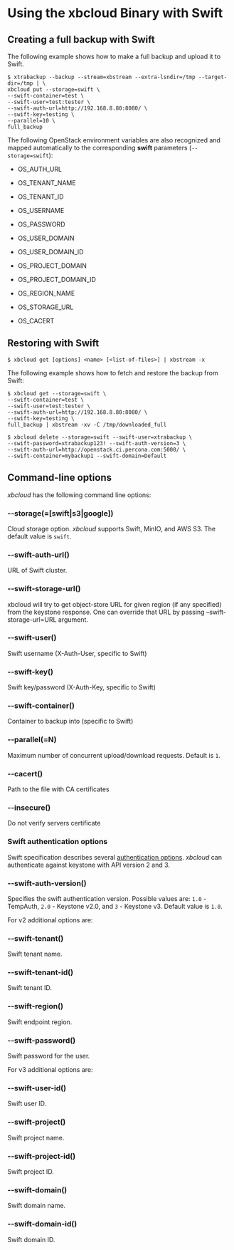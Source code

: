 # Using the xbcloud Binary with Swift

## Creating a full backup with Swift

The following example shows how to make a full backup and upload it to Swift.

```
$ xtrabackup --backup --stream=xbstream --extra-lsndir=/tmp --target-dir=/tmp | \
xbcloud put --storage=swift \
--swift-container=test \
--swift-user=test:tester \
--swift-auth-url=http://192.168.8.80:8080/ \
--swift-key=testing \
--parallel=10 \
full_backup
```

The following OpenStack environment variables are also recognized and mapped automatically to the corresponding **swift** parameters (`--storage=swift`):
 
* OS_AUTH_URL


* OS_TENANT_NAME


* OS_TENANT_ID


* OS_USERNAME


* OS_PASSWORD


* OS_USER_DOMAIN


* OS_USER_DOMAIN_ID


* OS_PROJECT_DOMAIN


* OS_PROJECT_DOMAIN_ID


* OS_REGION_NAME


* OS_STORAGE_URL


* OS_CACERT

## Restoring with Swift

```shell
$ xbcloud get [options] <name> [<list-of-files>] | xbstream -x
```

The following example shows how to fetch and restore the backup from Swift:

```shell
$ xbcloud get --storage=swift \
--swift-container=test \
--swift-user=test:tester \
--swift-auth-url=http://192.168.8.80:8080/ \
--swift-key=testing \
full_backup | xbstream -xv -C /tmp/downloaded_full

$ xbcloud delete --storage=swift --swift-user=xtrabackup \
--swift-password=xtrabackup123! --swift-auth-version=3 \
--swift-auth-url=http://openstack.ci.percona.com:5000/ \
--swift-container=mybackup1 --swift-domain=Default
```

## Command-line options

*xbcloud* has the following command line options:


### --storage(=[swift|s3|google])
Cloud storage option. *xbcloud* supports Swift, MinIO, and AWS S3.
The default value is `swift`.


### --swift-auth-url()
URL of Swift cluster.


### --swift-storage-url()
xbcloud will try to get object-store URL for given region (if any specified)
from the keystone response. One can override that URL by passing
–swift-storage-url=URL argument.


### --swift-user()
Swift username (X-Auth-User, specific to Swift)


### --swift-key()
Swift key/password (X-Auth-Key, specific to Swift)


### --swift-container()
Container to backup into (specific to Swift)


### --parallel(=N)
Maximum number of concurrent upload/download requests. Default is `1`.


### --cacert()
Path to the file with CA certificates


### --insecure()
Do not verify servers certificate

### Swift authentication options

Swift specification describes several [authentication options](http://docs.openstack.org/developer/swift/overview_auth.html). *xbcloud* can
authenticate against keystone with API version 2 and 3.


### --swift-auth-version()
Specifies the swift authentication version. Possible values are: `1.0` -
TempAuth, `2.0` - Keystone v2.0, and `3` - Keystone v3. Default value is
`1.0`.

For v2 additional options are:


### --swift-tenant()
Swift tenant name.


### --swift-tenant-id()
Swift tenant ID.


### --swift-region()
Swift endpoint region.


### --swift-password()
Swift password for the user.

For v3 additional options are:


### --swift-user-id()
Swift user ID.


### --swift-project()
Swift project name.


### --swift-project-id()
Swift project ID.


### --swift-domain()
Swift domain name.


### --swift-domain-id()
Swift domain ID.
